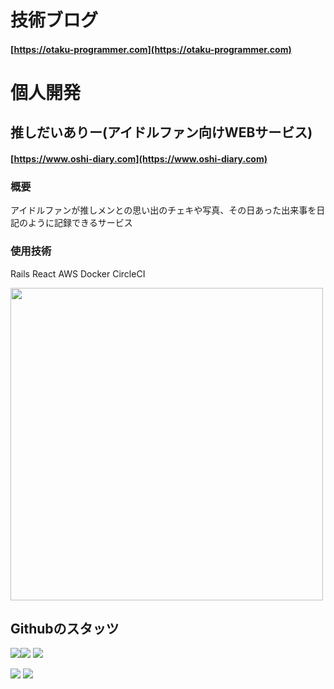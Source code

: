 # 技術ブログ


#### [https://otaku-programmer.com](https://otaku-programmer.com)


# 個人開発

## 推しだいありー(アイドルファン向けWEBサービス)

#### [https://www.oshi-diary.com](https://www.oshi-diary.com)

### 概要
アイドルファンが推しメンとの思い出のチェキや写真、その日あった出来事を日記のように記録できるサービス 

### 使用技術
Rails React AWS Docker CircleCI 


<img src="https://user-images.githubusercontent.com/71915489/180005022-9217bf43-0b26-43b6-9753-7e5510adfa0e.png" width="500">



## Githubのスタッツ

![](http://github-profile-summary-cards.vercel.app/api/cards/stats?username=ryotaro-tenya0727&theme=github)![](http://github-profile-summary-cards.vercel.app/api/cards/productive-time?username=ryotaro-tenya0727&theme=github&utcOffset=8)
![](http://github-profile-summary-cards.vercel.app/api/cards/profile-details?username=ryotaro-tenya0727&theme=github)

![](http://github-profile-summary-cards.vercel.app/api/cards/repos-per-language?username=ryotaro-tenya0727&theme=github)
![](http://github-profile-summary-cards.vercel.app/api/cards/most-commit-language?username=ryotaro-tenya0727&theme=github)


